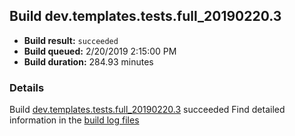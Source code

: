 ## Build dev.templates.tests.full_20190220.3
- **Build result:** `succeeded`
- **Build queued:** 2/20/2019 2:15:00 PM
- **Build duration:** 284.93 minutes
### Details
Build [dev.templates.tests.full_20190220.3](https://winappstudio.visualstudio.com/web/build.aspx?pcguid=a4ef43be-68ce-4195-a619-079b4d9834c2&builduri=vstfs%3a%2f%2f%2fBuild%2fBuild%2f27124) succeeded
Find detailed information in the [build log files](https://uwpctdiags.blob.core.windows.net/buildlogs/dev.templates.tests.full_20190220.3_logs.zip)
